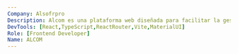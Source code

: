 ```yaml
---
Company: Alsofrpro
Description: Alcom es una plataforma web diseñada para facilitar la gestión de los cobros y pagos de facturas de la Empresa Aguas de la Habana. Desarrollada con React y TypeScript, proporciona una interfaz moderna y eficiente para el manejo de transacciones financieras.
DevTools: [React,TypeScript,ReactRouter,Vite,MaterialUI]
Role: [Frontend Developer]
Name: ALCOM
---
```

